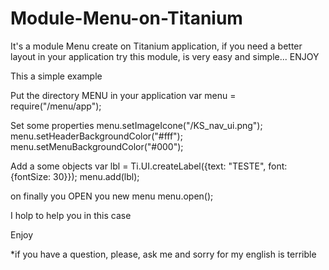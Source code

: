 Module-Menu-on-Titanium
=======================

It's a module Menu create on Titanium application, if you need a better layout in your application try this module, is very easy and simple... ENJOY 

This a simple example


Put the directory MENU in your application
var menu = require("/menu/app");


Set some properties
menu.setImageIcone("/KS_nav_ui.png");
menu.setHeaderBackgroundColor("#fff");
menu.setMenuBackgroundColor("#000");

Add a some objects
var lbl = Ti.UI.createLabel({text: "TESTE", font:{fontSize: 30}});
menu.add(lbl);

on finally you OPEN you new menu
menu.open();




I holp to help you in this case


Enjoy

*if you have a question, please, ask me and sorry for my english is terrible
